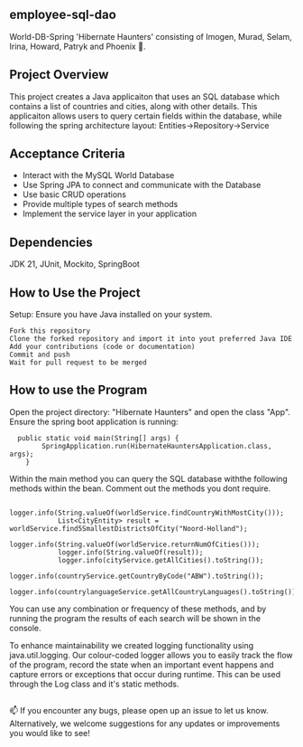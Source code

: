 ## employee-sql-dao
World-DB-Spring 'Hibernate Haunters' consisting of Imogen, Murad, Selam, Irina, Howard, Patryk and Phoenix 👋.

## Project Overview
This project creates a Java applicaiton that uses an SQL database which contains a list of countries and cities, along with other details.
This applicaiton allows users to query certain fields within the database, while following the spring architecture layout: Entities->Repository->Service 

## Acceptance Criteria
- Interact with the MySQL World Database
- Use Spring JPA to connect and communicate with the Database
- Use basic CRUD operations
- Provide multiple types of search methods
- Implement the service layer in your application


## Dependencies
JDK 21, JUnit, Mockito, SpringBoot


## How to Use the Project 

Setup: Ensure you have Java installed on your system. 

    Fork this repository
    Clone the forked repository and import it into yout preferred Java IDE
    Add your contributions (code or documentation)
    Commit and push
    Wait for pull request to be merged

## How to use the Program 

Open the project directory: "Hibernate Haunters" and open the class "App". Ensure the spring boot application is running:

```
  public static void main(String[] args) {
        SpringApplication.run(HibernateHauntersApplication.class, args);
    }
```
Within the main method you can query the SQL database withthe following methods within the bean. Comment out the methods you dont require.
```
            logger.info(String.valueOf(worldService.findCountryWithMostCity()));
            List<CityEntity> result = worldService.find5SmallestDistrictsOfCity("Noord-Holland");
            logger.info(String.valueOf(worldService.returnNumOfCities()));
            logger.info(String.valueOf(result));
            logger.info(cityService.getAllCities().toString());
            logger.info(countryService.getCountryByCode("ABW").toString());
            logger.info(countrylanguageService.getAllCountryLanguages().toString());
```

You can use any combination or frequency of these methods, and by running the program the results of each search will be shown in the console.

To enhance maintainability we created logging functionality using java.util.logging. Our colour-coded logger allows you to easily track the flow of the program, record the state when an important event happens and capture errors or exceptions that occur during runtime. This can be used through the Log class and it's static methods.


##  

📫 If you encounter any bugs, please open up an issue to let us know.
Alternatively, we welcome suggestions for any updates or improvements you would like to see! 
